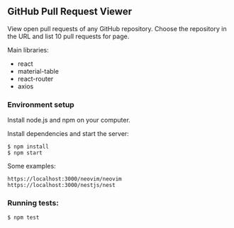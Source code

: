 ## GitHub Pull Request Viewer

View open pull requests of any GitHub repository.
Choose the repository in the URL and list 10 pull requests for page.

Main libraries:
- react
- material-table
- react-router
- axios

### Environment setup

Install node.js and npm on your computer.

Install dependencies and start the server:
```shell
$ npm install
$ npm start
```

Some examples:

```
https://localhost:3000/neovim/neovim
https://localhost:3000/nestjs/nest
```

### Running tests:

```shell
$ npm test
```
